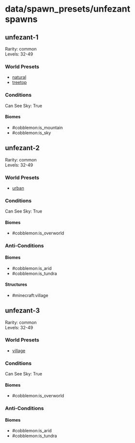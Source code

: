 # data/spawn_presets/unfezant spawns  
  
## unfezant-1  
Rarity: common  
Levels: 32-49  
  
### World Presets  
* [natural](data/spawn_data/natural.md)  
* [treetop](data/spawn_data/treetop.md)  
  
### Conditions  
Can See Sky: True  
  
#### Biomes  
  * #cobblemon:is_mountain
  * #cobblemon:is_sky
  
  
## unfezant-2  
Rarity: common  
Levels: 32-49  
  
### World Presets  
* [urban](data/spawn_data/urban.md)  
  
### Conditions  
Can See Sky: True  
  
#### Biomes  
  * #cobblemon:is_overworld
  
  
### Anti-Conditions  
  
#### Biomes  
  * #cobblemon:is_arid
  * #cobblemon:is_tundra
  
  
#### Structures  
  * #minecraft:village
  
  
## unfezant-3  
Rarity: common  
Levels: 32-49  
  
### World Presets  
* [village](data/spawn_data/village.md)  
  
### Conditions  
Can See Sky: True  
  
#### Biomes  
  * #cobblemon:is_overworld
  
  
### Anti-Conditions  
  
#### Biomes  
  * #cobblemon:is_arid
  * #cobblemon:is_tundra
  
